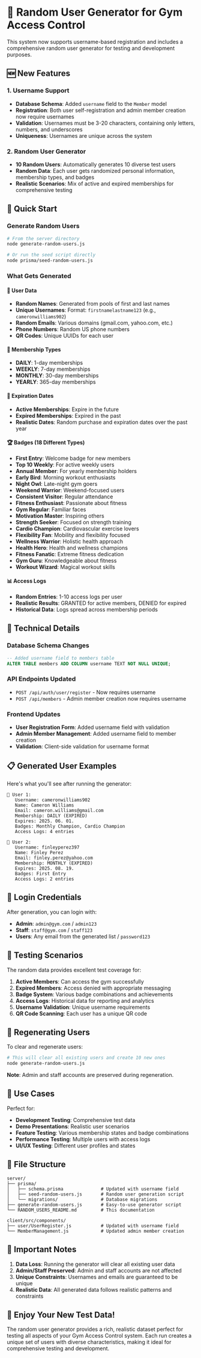 # 🎲 Random User Generator for Gym Access Control

This system now supports username-based registration and includes a comprehensive random user generator for testing and development purposes.

## 🆕 New Features

### 1. Username Support
- **Database Schema**: Added `username` field to the `Member` model
- **Registration**: Both user self-registration and admin member creation now require usernames
- **Validation**: Usernames must be 3-20 characters, containing only letters, numbers, and underscores
- **Uniqueness**: Usernames are unique across the system

### 2. Random User Generator
- **10 Random Users**: Automatically generates 10 diverse test users
- **Random Data**: Each user gets randomized personal information, membership types, and badges
- **Realistic Scenarios**: Mix of active and expired memberships for comprehensive testing

## 🚀 Quick Start

### Generate Random Users
```bash
# From the server directory
node generate-random-users.js

# Or run the seed script directly
node prisma/seed-random-users.js
```

### What Gets Generated

#### 👥 User Data
- **Random Names**: Generated from pools of first and last names
- **Unique Usernames**: Format: `firstnamelastname123` (e.g., `cameronwilliams902`)
- **Random Emails**: Various domains (gmail.com, yahoo.com, etc.)
- **Phone Numbers**: Random US phone numbers
- **QR Codes**: Unique UUIDs for each user

#### 🎫 Membership Types
- **DAILY**: 1-day memberships
- **WEEKLY**: 7-day memberships  
- **MONTHLY**: 30-day memberships
- **YEARLY**: 365-day memberships

#### 📅 Expiration Dates
- **Active Memberships**: Expire in the future
- **Expired Memberships**: Expired in the past
- **Realistic Dates**: Random purchase and expiration dates over the past year

#### 🏆 Badges (18 Different Types)
- **First Entry**: Welcome badge for new members
- **Top 10 Weekly**: For active weekly users
- **Annual Member**: For yearly membership holders
- **Early Bird**: Morning workout enthusiasts
- **Night Owl**: Late-night gym goers
- **Weekend Warrior**: Weekend-focused users
- **Consistent Visitor**: Regular attendance
- **Fitness Enthusiast**: Passionate about fitness
- **Gym Regular**: Familiar faces
- **Motivation Master**: Inspiring others
- **Strength Seeker**: Focused on strength training
- **Cardio Champion**: Cardiovascular exercise lovers
- **Flexibility Fan**: Mobility and flexibility focused
- **Wellness Warrior**: Holistic health approach
- **Health Hero**: Health and wellness champions
- **Fitness Fanatic**: Extreme fitness dedication
- **Gym Guru**: Knowledgeable about fitness
- **Workout Wizard**: Magical workout skills

#### 📊 Access Logs
- **Random Entries**: 1-10 access logs per user
- **Realistic Results**: GRANTED for active members, DENIED for expired
- **Historical Data**: Logs spread across membership periods

## 🔧 Technical Details

### Database Schema Changes
```sql
-- Added username field to members table
ALTER TABLE members ADD COLUMN username TEXT NOT NULL UNIQUE;
```

### API Endpoints Updated
- `POST /api/auth/user/register` - Now requires username
- `POST /api/members` - Admin member creation now requires username

### Frontend Updates
- **User Registration Form**: Added username field with validation
- **Admin Member Management**: Added username field to member creation
- **Validation**: Client-side validation for username format

## 📋 Generated User Examples

Here's what you'll see after running the generator:

```
👤 User 1:
   Username: cameronwilliams902
   Name: Cameron Williams
   Email: cameron.williams@gmail.com
   Membership: DAILY (EXPIRED)
   Expires: 2025. 06. 01.
   Badges: Monthly Champion, Cardio Champion
   Access Logs: 4 entries

👤 User 2:
   Username: finleyperez397
   Name: Finley Perez
   Email: finley.perez@yahoo.com
   Membership: MONTHLY (EXPIRED)
   Expires: 2025. 08. 19.
   Badges: First Entry
   Access Logs: 2 entries
```

## 🔑 Login Credentials

After generation, you can login with:

- **Admin**: `admin@gym.com` / `admin123`
- **Staff**: `staff@gym.com` / `staff123`
- **Users**: Any email from the generated list / `password123`

## 🧪 Testing Scenarios

The random data provides excellent test coverage for:

1. **Active Members**: Can access the gym successfully
2. **Expired Members**: Access denied with appropriate messaging
3. **Badge System**: Various badge combinations and achievements
4. **Access Logs**: Historical data for reporting and analytics
5. **Username Validation**: Unique username requirements
6. **QR Code Scanning**: Each user has a unique QR code

## 🔄 Regenerating Users

To clear and regenerate users:

```bash
# This will clear all existing users and create 10 new ones
node generate-random-users.js
```

**Note**: Admin and staff accounts are preserved during regeneration.

## 🎯 Use Cases

Perfect for:
- **Development Testing**: Comprehensive test data
- **Demo Presentations**: Realistic user scenarios
- **Feature Testing**: Various membership states and badge combinations
- **Performance Testing**: Multiple users with access logs
- **UI/UX Testing**: Different user profiles and states

## 📁 File Structure

```
server/
├── prisma/
│   ├── schema.prisma              # Updated with username field
│   ├── seed-random-users.js       # Random user generation script
│   └── migrations/                # Database migrations
├── generate-random-users.js       # Easy-to-use generator script
└── RANDOM_USERS_README.md         # This documentation

client/src/components/
├── user/UserRegister.js           # Updated with username field
└── MemberManagement.js            # Updated admin member creation
```

## 🚨 Important Notes

1. **Data Loss**: Running the generator will clear all existing user data
2. **Admin/Staff Preserved**: Admin and staff accounts are not affected
3. **Unique Constraints**: Usernames and emails are guaranteed to be unique
4. **Realistic Data**: All generated data follows realistic patterns and constraints

## 🎉 Enjoy Your New Test Data!

The random user generator provides a rich, realistic dataset perfect for testing all aspects of your Gym Access Control system. Each run creates a unique set of users with diverse characteristics, making it ideal for comprehensive testing and development.
